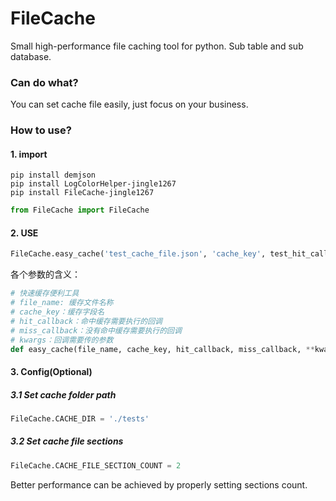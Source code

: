 # FileCache

Small high-performance file caching tool for python. Sub table and sub database.

### Can do what?

You can set cache file easily, just focus on your business.

### How to use?

#### 1. import
```
pip install demjson
pip install LogColorHelper-jingle1267
pip install FileCache-jingle1267
```

```python
from FileCache import FileCache
```

#### 2. USE

```python
FileCache.easy_cache('test_cache_file.json', 'cache_key', test_hit_callback, test_miss_callback, a=1, b='c')
```

各个参数的含义：

```python
# 快速缓存便利工具
# file_name: 缓存文件名称
# cache_key：缓存字段名
# hit_callback：命中缓存需要执行的回调
# miss_callback：没有命中缓存需要执行的回调
# kwargs：回调需要传的参数
def easy_cache(file_name, cache_key, hit_callback, miss_callback, **kwargs)
```


#### 3. Config(Optional)

##### 3.1 Set cache folder path

```python
FileCache.CACHE_DIR = './tests'
```

##### 3.2 Set cache file sections

```python
FileCache.CACHE_FILE_SECTION_COUNT = 2
```

Better performance can be achieved by properly setting sections count.
